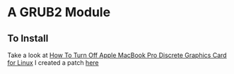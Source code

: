# A GRUB2 Module

## To Install
Take a look at [How To Turn Off Apple MacBook Pro Discrete Graphics Card for Linux](http://sasanj.wordpress.com/?p=157)
I created a patch [here](https://gist.github.com/sasanj/8d8b76515ad03f4bc57d)

